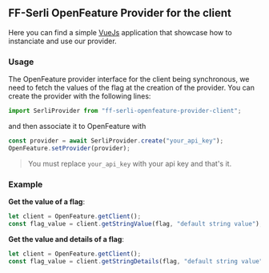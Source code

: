 ## FF-Serli OpenFeature Provider for the client
Here you can find a simple [VueJs](https://vuejs.org/) application that showcase how to instanciate and use our provider.

### Usage
The OpenFeature provider interface for the client being synchronous, we need to fetch the values
of the flag at the creation of the provider.
You can create the provider with the following lines:
```js
import SerliProvider from "ff-serli-openfeature-provider-client";
```

and then associate it to OpenFeature with
```js
const provider = await SerliProvider.create("your_api_key");
OpenFeature.setProvider(provider);
```

>You must replace `your_api_key` with your api key and that's it.

### Example
**Get the value of a flag**:
```js
let client = OpenFeature.getClient();
const flag_value = client.getStringValue(flag, "default string value"),
```

**Get the value and details of a flag**:
```js
let client = OpenFeature.getClient();
const flag_value = client.getStringDetails(flag, "default string value"),
```

